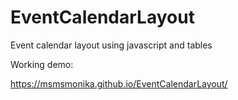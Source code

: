 # EventCalendarLayout
Event calendar layout using javascript and tables

Working demo:

https://msmsmonika.github.io/EventCalendarLayout/
